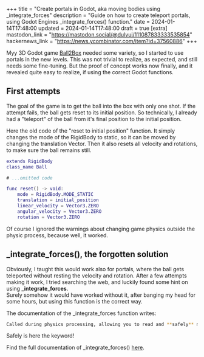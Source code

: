 +++
title = "Create portals in Godot, aka moving bodies using _integrate_forces"
description = "Guide on how to create teleport portals, using Godot Engines _integrate_forces() function."
date = 2024-01-14T17:48:00
updated = 2024-01-14T17:48:00
draft = true
[extra]
mastodon_link = "https://mastodon.social/@dulvui/111087833333535854"
hackernews_link = "https://news.ycombinator.com/item?id=37560886"
+++

Myy 3D Godot game [Ball2Box](@/games/ball2box/index.md) needed some variety, so I started to use portals in the new levels.
This was not trivial to realize, as expected, and still needs some fine-tuning.
But the proof of concept works now finally, and it revealed quite easy to realize, if using the correct Godot functions.

## First attempts
The goal of the game is to get the ball into the box with only one shot.
If the attempt fails, the ball gets reset to its initial position.
So technically, I already had a "teleport" of the ball from it's final position to the initial position.

Here the old code of the "reset to initial position" function.
It simply changes the mode of the RigidBody to static, so it can be moved by changing the translation Vector.
Then it also resets all velocity and rotations, to make sure the ball remains still.
```gd
extends RigidBody
class_name Ball

# ...omitted code

func reset() -> void:
    mode = RigidBody.MODE_STATIC
    translation = initial_position
    linear_velocity = Vector3.ZERO
    angular_velocity = Vector3.ZERO
    rotation = Vector3.ZERO
```

Of course I ignored the warnings about changing game physics outside the physic process, because well, it worked.

## _integrate_forces(), the forgotten solution
Obviously, I taught this would work also for portals, where the ball gets teleported without resting the velocity and rotation.
After a few attempts making it work, I tried searching the web, and luckily found some hint on using **_integrate_forces**.  
Surely somehow it would have worked without it, after banging my head for some hours, but using this function is the correct way.

The documentation of the _integrate_forces function writes:  
```sh
Called during physics processing, allowing you to read and **safely** modify the simulation state for the object.
```

Safely is here the keyword!




Find the full documentation of _integrate_forces() [here](https://docs.godotengine.org/en/stable/classes/class_rigidbody3d.html#class-rigidbody3d-private-method-integrate-forces).

